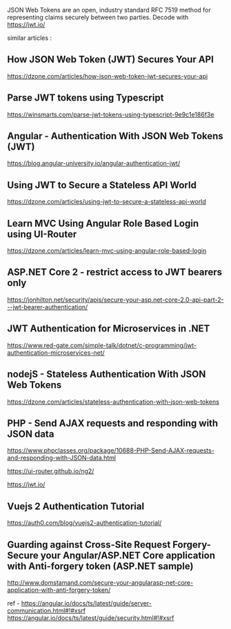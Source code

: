 JSON Web Tokens are an open, industry standard RFC 7519 method for representing claims securely between two parties. Decode with  
https://jwt.io/  
  
similar articles :

## How JSON Web Token (JWT) Secures Your API
https://dzone.com/articles/how-json-web-token-jwt-secures-your-api

## Parse JWT tokens using Typescript
https://winsmarts.com/parse-jwt-tokens-using-typescript-9e9c1e186f3e

## Angular - Authentication With JSON Web Tokens (JWT)
https://blog.angular-university.io/angular-authentication-jwt/

## Using JWT to Secure a Stateless API World
https://dzone.com/articles/using-jwt-to-secure-a-stateless-api-world


## Learn MVC Using Angular Role Based Login using UI-Router
https://dzone.com/articles/learn-mvc-using-angular-role-based-login

## ASP.NET Core 2 - restrict access to JWT bearers only
https://jonhilton.net/security/apis/secure-your-asp.net-core-2.0-api-part-2---jwt-bearer-authentication/

## JWT Authentication for Microservices in .NET
https://www.red-gate.com/simple-talk/dotnet/c-programming/jwt-authentication-microservices-net/

## nodejS - Stateless Authentication With JSON Web Tokens
https://dzone.com/articles/stateless-authentication-with-json-web-tokens

## PHP - Send AJAX requests and responding with JSON data
https://www.phpclasses.org/package/10688-PHP-Send-AJAX-requests-and-responding-with-JSON-data.html

https://ui-router.github.io/ng2/

https://jwt.io/


## Vuejs 2 Authentication Tutorial
https://auth0.com/blog/vuejs2-authentication-tutorial/





## Guarding against Cross-Site Request Forgery- Secure your Angular/ASP.NET Core application with Anti-forgery token (ASP.NET sample)
http://www.domstamand.com/secure-your-angularasp-net-core-application-with-anti-forgery-token/

ref -
https://angular.io/docs/ts/latest/guide/server-communication.html#!#xsrf
https://angular.io/docs/ts/latest/guide/security.html#!#xsrf
